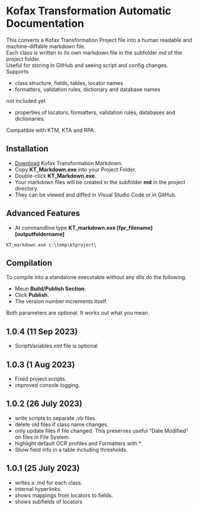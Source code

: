# Kofax Transformation Automatic Documentation
 
This converts a Kofax Transformation Project file into a human readable and machine-diffable markdown file.  
Each class is written to its own markdown file in the subfolder *md* of the project folder.  
Useful for storing in GitHub and seeing script and config changes.  
Supports
* class structure, fields, tables, locator names
* formatters, validation rules, dictionary and database names  

not included yet 
* properties of locators, formatters, validation rules, databases and dictionaries.  

Compatible with KTM, KTA and RPA.  

## Installation
* [Download](https://github.com/KofaxTransformation/KT_markdown/releases/download/1.0.2/KT_markdown.exe) Kofax Transformation Markdown.
* Copy **KT_Markdown.exe** into your Project Folder.
* Double-click **KT_Markdown.exe**.
* Your markdown files will be created in the subfolder **md** in the project directory. 
* They can be viewed and diffed in Visual Studio Code or in GitHub.

## Advanced Features
* At commandline type **KT_markdown.exe [fpr_filename] [outputfoldername]**
```batch
KT_markdown.exe c:\temp\ktproject\
```

## Compilation
To compile into a standalone executable without any dlls do the following.
* Meun **Build/Publish Section**.
* Click **Publish**.
* The version number increments itself.

Both parameters are optional. It works out what you mean.  
## 1.0.4 (11 Sep 2023)
* ScriptVariables.xml file is optional
## 1.0.3 (1 Aug 2023)
* Fixed project scripts.
* improved console logging.
## 1.0.2 (26 July 2023)
* write scripts to separate .vb files.
* delete old files if class name changes.
* only update files if file changed. This preserves useful "Date Modified" on files in File System.
* highlight default OCR profiles and Formatters with *.
* Show field info in a table including thresholds.
## 1.0.1 (25 July 2023) 
* writes a .md for each class.
* internal hyperlinks.
* shows mappings from locators to fields.
* shows subfields of locators


